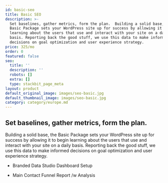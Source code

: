 ```yaml
---
id: basic-seo
title: Basic SEO
description: >-
  Set baselines, gather metrics, form the plan.  Building a solid base, the
  Basic Package sets your WordPress site up for success by allowing it to begin
  learning about the users that use and interact with your site on a daily
  basis. Reporting back the good stuff, we use this data to make informed
  decisions on goal optimization and user experience strategy.
price: 325/mo
order: 0
featured: false
seo:
  title: ''
  description: ''
  robots: []
  extra: []
  type: stackbit_page_meta
layout: product
default_original_image: images/seo-basic.jpg
default_thumbnail_image: images/seo-basic.jpg
category: category/europe.md
---
```

## **Set baselines, gather metrics, form the plan.**

Building a solid base, the Basic Package sets your WordPress site up for success by allowing it to begin learning about the users that use and interact with your site on a daily basis. Reporting back the good stuff, we use this data to make informed decisions on goal optimization and user experience strategy.

*   Branded Data Studio Dashboard Setup

*   Main Contact Funnel Report /w Analysis

